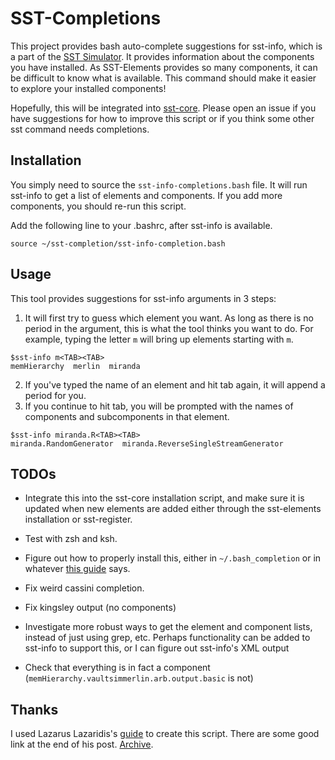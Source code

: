 # SST-Completions

This project provides bash auto-complete suggestions for sst-info, which is a part of the [SST Simulator](https://sst-simulator.org/). It provides information about the components you have installed. As SST-Elements provides so many components, it can be difficult to know what is available. This command should make it easier to explore your installed components!

Hopefully, this will be integrated into [sst-core](https://github.com/sstsimulator/sst-core). Please open an issue if you have suggestions for how to improve this script or if you think some other sst command needs completions.

## Installation

You simply need to source the `sst-info-completions.bash` file. It will run sst-info to get a list of elements and components. If you add more components, you should re-run this script.

Add the following line to your .bashrc, after sst-info is available.

```source ~/sst-completion/sst-info-completion.bash```

## Usage

This tool provides suggestions for sst-info arguments in 3 steps:

1. It will first try to guess which element you want. As long as there is no period in the argument, this is what the tool thinks you want to do. For example, typing the letter `m` will bring up elements starting with `m`.

```
$sst-info m<TAB><TAB>
memHierarchy  merlin  miranda
```

2. If you've typed the name of an element and hit tab again, it will append a period for you.
3. If you continue to hit tab, you will be prompted with the names of components and subcomponents in that element.
```
$sst-info miranda.R<TAB><TAB>
miranda.RandomGenerator  miranda.ReverseSingleStreamGenerator
```

## TODOs

* Integrate this into the sst-core installation script, and make sure it is updated when new elements are added either through the sst-elements installation or sst-register.

* Test with zsh and ksh.

* Figure out how to properly install this, either in `~/.bash_completion` or in whatever [this guide](https://github.com/scop/bash-completion/blob/master/README.md#faq) says.

* Fix weird cassini completion.

* Fix kingsley output (no components)

* Investigate more robust ways to get the element and component lists, instead of just using grep, etc. Perhaps functionality can be added to sst-info to support this, or I can figure out sst-info's XML output

* Check that everything is in fact a component (`memHierarchy.vaultsimmerlin.arb.output.basic` is not)

## Thanks

I used Lazarus Lazaridis's [guide](https://iridakos.com/programming/2018/03/01/bash-programmable-completion-tutorial) to create this script. There are some good link at the end of his post. [Archive](https://web.archive.org/web/20211027111231/https://iridakos.com/programming/2018/03/01/bash-programmable-completion-tutorial).
